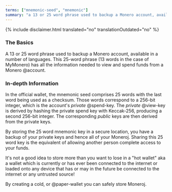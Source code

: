 ```yaml
---
terms: ["mnemonic-seed", "mnemonic"]
summary: "a 13 or 25 word phrase used to backup a Monero account, available in a number of languages"
---
```


{% include disclaimer.html translated="no" translationOutdated="no" %}

### The Basics

A 13 or 25 word phrase used to backup a Monero account, available in a number of languages. This 25-word phrase (13 words in the case of MyMonero) has all the information needed to view and spend funds from a Monero @account.

### In-depth Information

In the official wallet, the mnemonic seed comprises 25 words with the last word being used as a checksum. Those words correspond to a 256-bit integer, which is the account's *private* @spend-key. The *private* @view-key is derived by hashing the private spend key with Keccak-256, producing a second 256-bit integer. The corresponding *public* keys are then derived from the private keys.

By storing the 25 word mnemonic key in a secure location, you have a backup of your private keys and hence all of your Moneroj. Sharing this 25 word key is the equivalent of allowing another person complete access to your funds.

It's not a good idea to store more than you want to lose in a "hot wallet" aka a wallet which is currently or has ever been connected to the internet or loaded onto any device that has or may in the future be connected to the internet or any untrusted source!

By creating a cold, or @paper-wallet you can safely store Moneroj.
